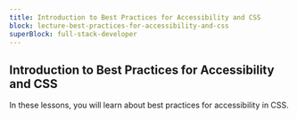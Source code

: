 ```yaml
---
title: Introduction to Best Practices for Accessibility and CSS
block: lecture-best-practices-for-accessibility-and-css
superBlock: full-stack-developer
---
```


## Introduction to Best Practices for Accessibility and CSS

In these lessons, you will learn about best practices for accessibility in CSS.
